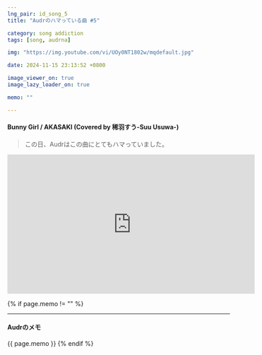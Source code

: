 ```yaml
---
lng_pair: id_song_5
title: "Audrのハマっている曲 #5"

category: song addiction
tags: [song, audrna]

img: "https://img.youtube.com/vi/UOy0NT1802w/mqdefault.jpg"

date: 2024-11-15 23:13:52 +0800

image_viewer_on: true
image_lazy_loader_on: true

memo: ""

---
```


<!-- outline-start -->
#### Bunny Girl / AKASAKI (Covered by 稀羽すう-Suu Usuwa-)
<!-- outline-end -->

> この日、Audrはこの曲にとてもハマっていました。

<iframe
  width="560"
  height="315"
  src="https://www.youtube.com/embed/UOy0NT1802w"
  title="YouTube video player"
  frameborder="0"
  allow="accelerometer; clipboard-write; encrypted-media; gyroscope; picture-in-picture; web-share"
  referrerpolicy="strict-origin-when-cross-origin"
  allowfullscreen
  data-align="center"
></iframe>

{% if page.memo != "" %}
<hr>

#### Audrのメモ

{{ page.memo }}
{% endif %}
